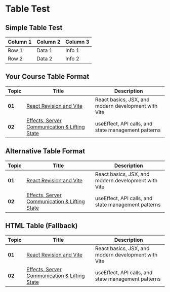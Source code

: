 # Table Test

## Simple Table Test

| Column 1 | Column 2 | Column 3 |
|----------|----------|----------|
| Row 1    | Data 1   | Info 1   |
| Row 2    | Data 2   | Info 2   |

## Your Course Table Format

| Topic | Title | Description |
|-------|-------|-------------|
| **01** | [React Revision and Vite](./topics/01-react-revision-and-vite.md) | React basics, JSX, and modern development with Vite |
| **02** | [Effects, Server Communication & Lifting State](./topics/02-effects-server-communication-lifting-state.md) | useEffect, API calls, and state management patterns |

## Alternative Table Format

Topic | Title | Description
--- | --- | ---
**01** | [React Revision and Vite](./topics/01-react-revision-and-vite.md) | React basics, JSX, and modern development with Vite
**02** | [Effects, Server Communication & Lifting State](./topics/02-effects-server-communication-lifting-state.md) | useEffect, API calls, and state management patterns

## HTML Table (Fallback)

<table>
<thead>
<tr>
<th>Topic</th>
<th>Title</th>
<th>Description</th>
</tr>
</thead>
<tbody>
<tr>
<td><strong>01</strong></td>
<td><a href="./topics/01-react-revision-and-vite.md">React Revision and Vite</a></td>
<td>React basics, JSX, and modern development with Vite</td>
</tr>
<tr>
<td><strong>02</strong></td>
<td><a href="./topics/02-effects-server-communication-lifting-state.md">Effects, Server Communication & Lifting State</a></td>
<td>useEffect, API calls, and state management patterns</td>
</tr>
</tbody>
</table>
